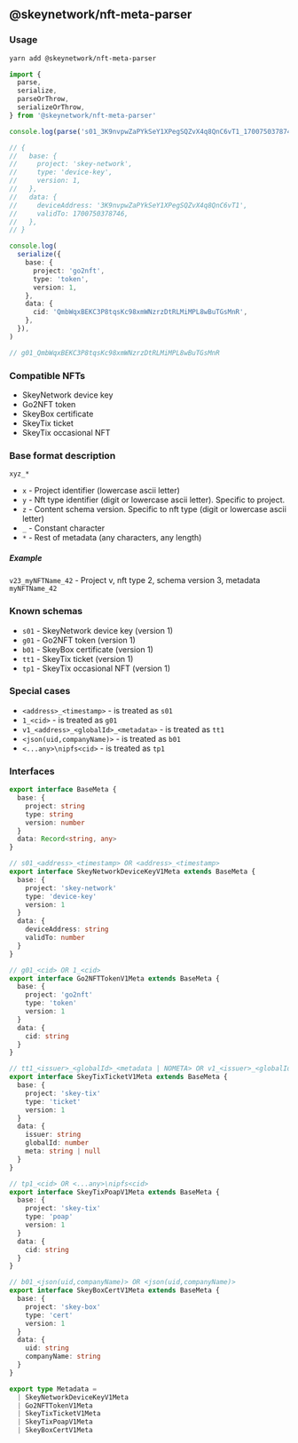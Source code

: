 ## @skeynetwork/nft-meta-parser

### Usage

```sh
yarn add @skeynetwork/nft-meta-parser
```

```typescript
import {
  parse,
  serialize,
  parseOrThrow,
  serializeOrThrow,
} from '@skeynetwork/nft-meta-parser'

console.log(parse('s01_3K9nvpwZaPYkSeY1XPegSQZvX4q8QnC6vT1_1700750378746'))

// {
//   base: {
//     project: 'skey-network',
//     type: 'device-key',
//     version: 1,
//   },
//   data: {
//     deviceAddress: '3K9nvpwZaPYkSeY1XPegSQZvX4q8QnC6vT1',
//     validTo: 1700750378746,
//   },
// }

console.log(
  serialize({
    base: {
      project: 'go2nft',
      type: 'token',
      version: 1,
    },
    data: {
      cid: 'QmbWqxBEKC3P8tqsKc98xmWNzrzDtRLMiMPL8wBuTGsMnR',
    },
  }),
)

// g01_QmbWqxBEKC3P8tqsKc98xmWNzrzDtRLMiMPL8wBuTGsMnR
```

### Compatible NFTs

- SkeyNetwork device key
- Go2NFT token
- SkeyBox certificate
- SkeyTix ticket
- SkeyTix occasional NFT

### Base format description

`xyz_*`

- `x` - Project identifier (lowercase ascii letter)
- `y` - Nft type identifier (digit or lowercase ascii letter). Specific to project.
- `z` - Content schema version. Specific to nft type (digit or lowercase ascii letter)
- `_` - Constant character
- `*` - Rest of metadata (any characters, any length)

##### Example

`v23_myNFTName_42` - Project v, nft type 2, schema version 3, metadata `myNFTName_42`

### Known schemas

- `s01` - SkeyNetwork device key (version 1)
- `g01` - Go2NFT token (version 1)
- `b01` - SkeyBox certificate (version 1)
- `tt1` - SkeyTix ticket (version 1)
- `tp1` - SkeyTix occasional NFT (version 1)

### Special cases

- `<address>_<timestamp>` - is treated as `s01`
- `1_<cid>` - is treated as `g01`
- `v1_<address>_<globalId>_<metadata>` - is treated as `tt1`
- `<json(uid,companyName)>` - is treated as `b01`
- `<...any>\nipfs<cid>` - is treated as `tp1`

### Interfaces

<!-- INTERFACES_START -->
```typescript
export interface BaseMeta {
  base: {
    project: string
    type: string
    version: number
  }
  data: Record<string, any>
}

// s01_<address>_<timestamp> OR <address>_<timestamp>
export interface SkeyNetworkDeviceKeyV1Meta extends BaseMeta {
  base: {
    project: 'skey-network'
    type: 'device-key'
    version: 1
  }
  data: {
    deviceAddress: string
    validTo: number
  }
}

// g01_<cid> OR 1_<cid>
export interface Go2NFTTokenV1Meta extends BaseMeta {
  base: {
    project: 'go2nft'
    type: 'token'
    version: 1
  }
  data: {
    cid: string
  }
}

// tt1_<issuer>_<globalId>_<metadata | NOMETA> OR v1_<issuer>_<globalId>_<metadata | NOMETA>
export interface SkeyTixTicketV1Meta extends BaseMeta {
  base: {
    project: 'skey-tix'
    type: 'ticket'
    version: 1
  }
  data: {
    issuer: string
    globalId: number
    meta: string | null
  }
}

// tp1_<cid> OR <...any>\nipfs<cid>
export interface SkeyTixPoapV1Meta extends BaseMeta {
  base: {
    project: 'skey-tix'
    type: 'poap'
    version: 1
  }
  data: {
    cid: string
  }
}

// b01_<json(uid,companyName)> OR <json(uid,companyName)>
export interface SkeyBoxCertV1Meta extends BaseMeta {
  base: {
    project: 'skey-box'
    type: 'cert'
    version: 1
  }
  data: {
    uid: string
    companyName: string
  }
}

export type Metadata =
  | SkeyNetworkDeviceKeyV1Meta
  | Go2NFTTokenV1Meta
  | SkeyTixTicketV1Meta
  | SkeyTixPoapV1Meta
  | SkeyBoxCertV1Meta

```
<!-- INTERFACES_END -->

